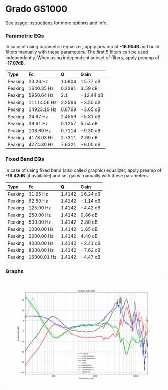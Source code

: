 # Grado GS1000
See [usage instructions](https://github.com/jaakkopasanen/AutoEq#usage) for more options and info.

### Parametric EQs
In case of using parametric equalizer, apply preamp of **-16.95dB** and build filters manually
with these parameters. The first 5 filters can be used independently.
When using independent subset of filters, apply preamp of **-17.07dB**.

| Type    | Fc          |      Q | Gain      |
|:--------|:------------|:-------|:----------|
| Peaking | 23.26 Hz    | 1.0804 | 15.77 dB  |
| Peaking | 1640.35 Hz  | 0.3291 | 3.59 dB   |
| Peaking | 5950.64 Hz  | 2.1    | -12.44 dB |
| Peaking | 11114.56 Hz | 2.2584 | -3.50 dB  |
| Peaking | 14923.19 Hz | 0.8769 | -3.65 dB  |
| Peaking | 24.67 Hz    | 2.4559 | -5.81 dB  |
| Peaking | 39.61 Hz    | 0.1257 | 5.54 dB   |
| Peaking | 108.69 Hz   | 0.7114 | -9.30 dB  |
| Peaking | 4178.03 Hz  | 2.7311 | 2.60 dB   |
| Peaking | 4274.80 Hz  | 7.6321 | -6.00 dB  |

### Fixed Band EQs
In case of using fixed band (also called graphic) equalizer, apply preamp of **-16.42dB**
(if available) and set gains manually with these parameters.

| Type    | Fc          |      Q | Gain     |
|:--------|:------------|:-------|:---------|
| Peaking | 31.25 Hz    | 1.4142 | 16.24 dB |
| Peaking | 62.50 Hz    | 1.4142 | -1.14 dB |
| Peaking | 125.00 Hz   | 1.4142 | -4.42 dB |
| Peaking | 250.00 Hz   | 1.4142 | 0.86 dB  |
| Peaking | 500.00 Hz   | 1.4142 | 2.80 dB  |
| Peaking | 1000.00 Hz  | 1.4142 | 1.65 dB  |
| Peaking | 2000.00 Hz  | 1.4142 | 4.40 dB  |
| Peaking | 4000.00 Hz  | 1.4142 | -2.41 dB |
| Peaking | 8000.00 Hz  | 1.4142 | -7.62 dB |
| Peaking | 16000.01 Hz | 1.4142 | -4.47 dB |

### Graphs
![](./Grado%20GS1000.png)